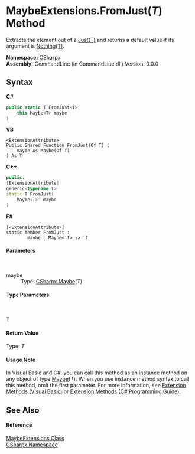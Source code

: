 # MaybeExtensions.FromJust(*T*) Method 
 

Extracts the element out of a <a href="T_CSharpx_Just_1">Just(T)</a> and returns a default value if its argument is <a href="T_CSharpx_Nothing_1">Nothing(T)</a>.

**Namespace:**&nbsp;<a href="N_CSharpx">CSharpx</a><br />**Assembly:**&nbsp;CommandLine (in CommandLine.dll) Version: 0.0.0

## Syntax

**C#**<br />
``` C#
public static T FromJust<T>(
	this Maybe<T> maybe
)

```

**VB**<br />
``` VB
<ExtensionAttribute>
Public Shared Function FromJust(Of T) ( 
	maybe As Maybe(Of T)
) As T
```

**C++**<br />
``` C++
public:
[ExtensionAttribute]
generic<typename T>
static T FromJust(
	Maybe<T>^ maybe
)
```

**F#**<br />
``` F#
[<ExtensionAttribute>]
static member FromJust : 
        maybe : Maybe<'T> -> 'T 

```


#### Parameters
&nbsp;<dl><dt>maybe</dt><dd>Type: <a href="T_CSharpx_Maybe_1">CSharpx.Maybe</a>(*T*)<br /></dd></dl>

#### Type Parameters
&nbsp;<dl><dt>T</dt><dd /></dl>

#### Return Value
Type: *T*

#### Usage Note
In Visual Basic and C#, you can call this method as an instance method on any object of type <a href="T_CSharpx_Maybe_1">Maybe</a>(*T*). When you use instance method syntax to call this method, omit the first parameter. For more information, see <a href="https://docs.microsoft.com/dotnet/visual-basic/programming-guide/language-features/procedures/extension-methods">Extension Methods (Visual Basic)</a> or <a href="https://docs.microsoft.com/dotnet/csharp/programming-guide/classes-and-structs/extension-methods">Extension Methods (C# Programming Guide)</a>.

## See Also


#### Reference
<a href="T_CSharpx_MaybeExtensions">MaybeExtensions Class</a><br /><a href="N_CSharpx">CSharpx Namespace</a><br />